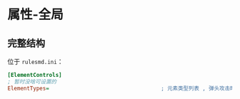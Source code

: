 # 属性-全局

## 完整结构

位于 `rulesmd.ini`：

```ini
[ElementControls]
; 暂时没啥可设置的
ElementTypes=                                   ; 元素类型列表 , 弹头攻击时会让攻击携带这些【元素类型】 , 作为 [SomeWarheadType] -> ElementTypes 的默认值使用 , 默认值是 空
```